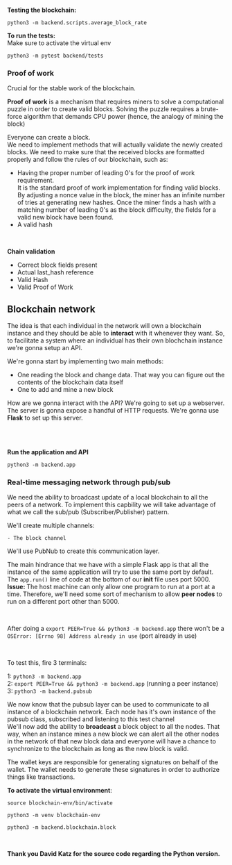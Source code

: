 
<b> Testing the blockchain: </b><br>

```
python3 -m backend.scripts.average_block_rate
```



**To run the tests:**</br>
Make sure to activate the virtual env </br>
```
python3 -m pytest backend/tests
```


### Proof of work
Crucial for the stable work of the blockchain. </br>

<b>Proof of work</b> is a mechanism that requires miners to solve a computational puzzle in order to create valid
blocks. Solving the puzzle requires a brute-force algorithm that demands CPU power (hence, the analogy of mining the block)


Everyone can create a block.</br>
We need to implement methods that will actually validate the newly created blocks. We need to make sure that the received blocks are
formatted properly and follow the rules of our blockchain, such as:

<ul>
    <li> Having the proper number of leading 0's for the proof of work requirement.
    </br> It is the standard proof of work implementation for finding valid blocks. By adjusting a nonce value in the block, the miner has an infinite number of tries at generating new hashes.
    Once the miner finds a hash with a matching number of leading 0's as the block difficulty, the fields for a valid new block have been found. </li>
    <li> A valid hash </li>
</ul>


</br>



**Chain validation**</br>

<ul>
    <li> Correct block fields present
    <li> Actual last_hash reference
    <li> Valid Hash
    <li> Valid Proof of Work
</ul>

## Blockchain network

The idea is that each individual in the network will own a blockchain instance and they should be able to <b>interact</b> with it whenever they want.
So, to facilitate a system where an individual has their own blochchain instance we're gonna setup an API.

We're gonna start by implementing two main methods:

<ul>
<li> One reading the block and change data. That way you can figure out the contents of the blockchain data itself
<li> One to add and mine a new block
</ul>

How are we gonna interact with the API? We're going to set up a webserver.
The server is gonna expose a handful of HTTP requests.
We're gonna use <b>Flask</b> to set up this server.

</br>
</br>

**Run the application and API**

```
python3 -m backend.app
```


### Real-time messaging network through pub/sub

We need the ability to broadcast update of a local blockchain to all the peers of a network.
To implement this capbility we will take advantage of what we call the sub/pub (Subscriber/Publisher) pattern.


We'll create multiple channels:

    - The block channel 


We'll use PubNub to create this communication layer.


The main hindrance that we have with a simple Flask app is that all the instance of the same application will try to use the same port by default.
The ```app.run()``` line of code at the bottom of our __init__ file uses port 5000. <br>
<b>Issue: </b> The host machine can only allow one program to run at a port at a time.
Therefore, we'll need some sort of mechanism to allow <b>peer nodes</b> to run on a different port other than 5000.

<br>

After doing a ```export PEER=True && python3 -m backend.app``` there won't be a ```OSError: [Errno 98] Address already in use``` (port already in use)

<br>

To test this, fire 3 terminals:

1:                         ```python3 -m backend.app```<br>
2:         ```export PEER=True && python3 -m backend.app``` (running a peer instance)<br>
3:          ```python3 -m backend.pubsub```

We now know that the pubsub layer can be used to communicate to all instance of a blockchain network.
Each node has it's own instance of the pubsub class, subscribed and listening to this test channel
</br>
We'll now add the ability to <b>broadcast</b> a block object to all the nodes. That way, when an instance mines a new block we can alert all the other nodes in the network of that new block data and everyone will have a chance to synchronize to the blockchain as long as the new block is valid.
 






The wallet keys are responsible for generating signatures on behalf of the wallet.
The wallet needs to generate these signatures in order to authorize things like transactions.


**To activate the virtual environment**:
```
source blockchain-env/bin/activate
```


```
python3 -m venv blockchain-env
```

```
python3 -m backend.blockchain.block
```
</br>









<b>Thank you David Katz for the source code regarding the Python version.</b>

